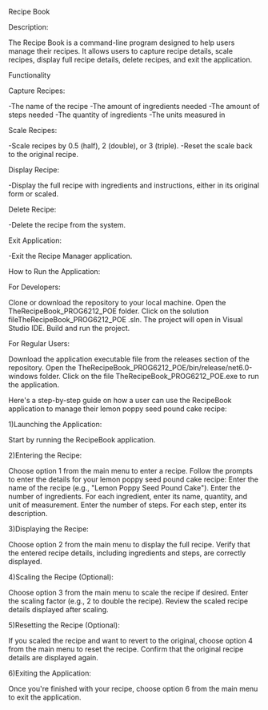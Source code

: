Recipe Book 

Description: 

The Recipe Book is a command-line program designed to help users manage their recipes. It allows users to capture recipe details, scale recipes, display full recipe details, delete recipes, and exit the application.

Functionality 

Capture Recipes:

-The name of the recipe
-The amount of ingredients needed
-The amount of steps needed
-The quantity of ingredients
-The units measured in

Scale Recipes:

-Scale recipes by 0.5 (half), 2 (double), or 3 (triple). 
-Reset the scale back to the original recipe.

Display Recipe:

-Display the full recipe with ingredients and instructions, either in its original form or scaled.

Delete Recipe:

-Delete the recipe from the system.

Exit Application:

-Exit the Recipe Manager application. 

How to Run the Application:

For Developers:

Clone or download the repository to your local machine. Open the TheRecipeBook_PROG6212_POE folder. Click on the solution fileTheRecipeBook_PROG6212_POE .sln. The project will open in Visual Studio IDE. Build and run the project. 

For Regular Users:

Download the application executable file from the releases section of the repository. Open the TheRecipeBook_PROG6212_POE/bin/release/net6.0-windows folder. Click on the file TheRecipeBook_PROG6212_POE.exe to run the application.

Here's a step-by-step guide on how a user can use the RecipeBook application to manage their lemon poppy seed pound cake recipe:

1)Launching the Application:

Start by running the RecipeBook application. 

2)Entering the Recipe:

Choose option 1 from the main menu to enter a recipe. Follow the prompts to enter the details for your lemon poppy seed pound cake recipe: Enter the name of the recipe (e.g., "Lemon Poppy Seed Pound Cake"). Enter the number of ingredients. For each ingredient, enter its name, quantity, and unit of measurement. Enter the number of steps. For each step, enter its description. 

3)Displaying the Recipe:

Choose option 2 from the main menu to display the full recipe. Verify that the entered recipe details, including ingredients and steps, are correctly displayed. 

4)Scaling the Recipe (Optional):

Choose option 3 from the main menu to scale the recipe if desired. Enter the scaling factor (e.g., 2 to double the recipe). Review the scaled recipe details displayed after scaling. 

5)Resetting the Recipe (Optional):

If you scaled the recipe and want to revert to the original, choose option 4 from the main menu to reset the recipe. Confirm that the original recipe details are displayed again. 

6)Exiting the Application:

Once you're finished with your recipe, choose option 6 from the main menu to exit the application.
